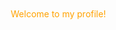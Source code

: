 <svg width="200" height="200" xmlns="http://www.w3.org/2000/svg">
  <style>
    .pulse {
      animation: pulse 2s infinite;
    }
    @keyframes pulse {
      0% { fill: orange; }
      50% { fill: red; }
      100% { fill: orange; }
    }
  </style>
  <text x="10" y="40" class="pulse">Welcome to my profile!</text>
</svg>

